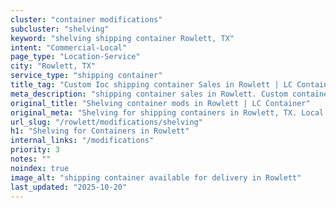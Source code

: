 ```yaml
---
cluster: "container modifications"
subcluster: "shelving"
keyword: "shelving shipping container Rowlett, TX"
intent: "Commercial-Local"
page_type: "Location-Service"
city: "Rowlett, TX"
service_type: "shipping container"
title_tag: "Custom Ioc shipping container Sales in Rowlett | LC Container"
meta_description: "shipping container sales in Rowlett. Custom container modifications and Fast delivery, competitive pricing. Serving modifications area. Quote ID: C2W. Call (214) 524-4168 for your free quote today."
original_title: "Shelving container mods in Rowlett | LC Container"
original_meta: "Shelving for shipping containers in Rowlett, TX. Local fabrication & pro install. LC Container — Since 2003. Get a quote."
url_slug: "/rowlett/modifications/shelving"
h1: "Shelving for Containers in Rowlett"
internal_links: "/modifications"
priority: 3
notes: ""
noindex: true
image_alt: "shipping container available for delivery in Rowlett"
last_updated: "2025-10-20"
---
```


<!-- TODO: Add unique city/inventory copy, images, and internal links here. -->
